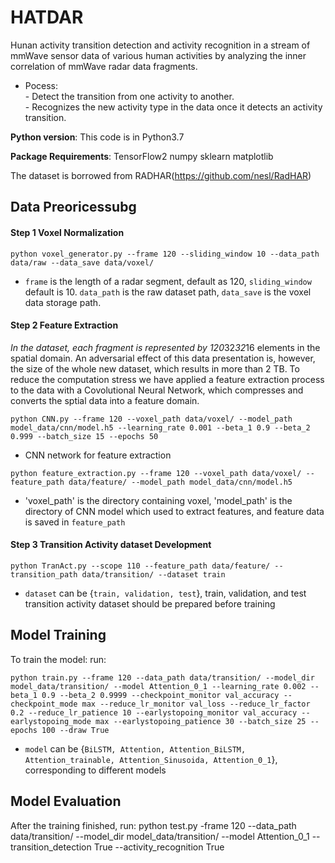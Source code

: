 # HATDAR

Hunan activity transition detection and activity recognition in a stream of mmWave sensor data of various human activities by analyzing the inner correlation of mmWave radar data fragments.

- Pocess:  
        - Detect the transition from one activity to another.  
        - Recognizes the new activity type in the data once it detects an activity transition.  
  

**Python version**: This code is in Python3.7

**Package Requirements**: TensorFlow2 numpy sklearn matplotlib

The dataset is borrowed from RADHAR(https://github.com/nesl/RadHAR)

## Data Preoricessubg

#### Step 1 Voxel Normalization
```
python voxel_generator.py --frame 120 --sliding_window 10 --data_path data/raw --data_save data/voxel/
```
* `frame` is the length of a radar segment, default as 120, `sliding_window` default is 10. `data_path` is the raw dataset path, `data_save` is the voxel data storage path.

#### Step 2 Feature Extraction
*In the dataset, each fragment is represented by 120*32*32*16 elements in the spatial domain. An adversarial effect of this data presentation is, however, the size of the whole new dataset, which results in more than 2 TB. To reduce the computation stress we have applied a feature extraction process to the data with a Covolutional Neural Network, which compresses and converts the sptial data into a feature domain.
```
python CNN.py --frame 120 --voxel_path data/voxel/ --model_path model_data/cnn/model.h5 --learning_rate 0.001 --beta_1 0.9 --beta_2  0.999 --batch_size 15 --epochs 50
```
* CNN network for feature extraction
```
python feature_extraction.py --frame 120 --voxel_path data/voxel/ --feature_path data/feature/ --model_path model_data/cnn/model.h5
```
* 'voxel_path' is the directory containing voxel, 'model_path' is the directory of CNN model which used to extract features, and feature data is saved in `feature_path`

#### Step 3 Transition Activity dataset Development
```
python TranAct.py --scope 110 --feature_path data/feature/ --transition_path data/transition/ --dataset train
```
* `dataset` can be {`train, validation, test`}, train, validation, and test transition activity dataset should be prepared before training


## Model Training
To train the model: run:
```
python train.py --frame 120 --data_path data/transition/ --model_dir model_data/transition/ --model Attention_0_1 --learning_rate 0.002 --beta_1 0.9 --beta_2 0.9999 --checkpoint_monitor val_accuracy --checkpoint_mode max --reduce_lr_monitor val_loss --reduce_lr_factor 0.2 --reduce_lr_patience 10 --earlystopoing_monitor val_accuracy --earlystopoing_mode max --earlystopoing_patience 30 --batch_size 25 --epochs 100 --draw True
``` 
* `model` can be {`BiLSTM, Attention, Attention_BiLSTM, Attention_trainable, Attention_Sinusoida, Attention_0_1`}, corresponding to different models

## Model Evaluation
After the training finished, run:
python test.py -frame 120 --data_path data/transition/ --model_dir model_data/transition/ --model Attention_0_1 --transition_detection True --activity_recognition True
